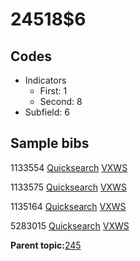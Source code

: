 # 24518$6

## Codes

-   Indicators
    -   First: 1
    -   Second: 8
-   Subfield: 6

## Sample bibs

1133554 [Quicksearch](https://search.library.yale.edu/catalog/1133554) [VXWS](http://prodorbis.library.yale.edu:7014/vxws/GetHoldingsService?bibId=1133554)

1133575 [Quicksearch](https://search.library.yale.edu/catalog/1133575) [VXWS](http://prodorbis.library.yale.edu:7014/vxws/GetHoldingsService?bibId=1133575)

1135164 [Quicksearch](https://search.library.yale.edu/catalog/1135164) [VXWS](http://prodorbis.library.yale.edu:7014/vxws/GetHoldingsService?bibId=1135164)

5283015 [Quicksearch](https://search.library.yale.edu/catalog/5283015) [VXWS](http://prodorbis.library.yale.edu:7014/vxws/GetHoldingsService?bibId=5283015)

**Parent topic:**[245](../../tags/245/245.md)

